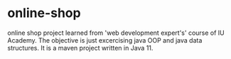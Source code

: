 # online-shop
online shop project learned from 'web development expert's' course of IU Academy. The objective is just excercising java OOP and java data structures. It is a maven project written in Java 11.
